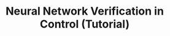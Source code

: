---
title: "Neural Network Verification in Control (Tutorial)"
authors: "Michael Everett"
venue: "IEEE Conference on Decision and Control (CDC)"
year: "2021"
status: "published"
arxiv: "https://arxiv.org/abs/2110.01388"
official_link: ""
doi: ""
volume: "N/A"
number: "N/A"
pages: ""
publisher: ""
month: "12"
address: "Austin, TX, USA"
type: "conference"
school: "N/A"
awards: "N/A"
notes: ""
include_on_website: true
image: "nfls.png"
links_to_code: "https://github.com/mit-acl/nn_robustness_analysis"
links_to_video: "https://youtu.be/juiyRPUwetM"
collection: publications
permalink: /publication/2021-12-Everett21_CDC.html
---